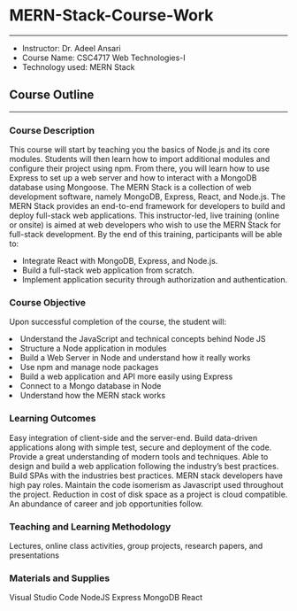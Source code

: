 # MERN-Stack-Course-Work

<hr>
<ul>
<li>Instructor: Dr. Adeel Ansari</li>
<li>Course Name: CSC4717 Web Technologies-I</li>
<li>Technology used: MERN Stack</li>
</ul>

## Course Outline

<hr>

### Course Description

This course will start by teaching you the basics of Node.js and its core modules. Students will then learn how to import additional modules and configure their project using npm. From there, you will learn how to use Express to set up a web server and how to interact with a MongoDB database using Mongoose. The MERN Stack is a collection of web development software, namely MongoDB, Express, React, and Node.js. The MERN Stack provides an end-to-end framework for developers to build and deploy full-stack web applications. This instructor-led, live training (online or onsite) is aimed at web developers who wish to use the MERN Stack for full-stack development. By the end of this training, participants will be able to: 

<ul>
<li> Integrate React with MongoDB, Express, and Node.js. </li> 
<li> Build a full-stack web application from scratch. </li>
<li> Implement application security through authorization and authentication.</li>
</ul>

### Course Objective

Upon successful completion of the course, the student will: 
<ul></ul>
<li> Understand the JavaScript and technical concepts behind Node JS </li>
<li> Structure a Node application in modules </li>
<li> Build a Web Server in Node and understand how it really works </li>
<li> Use npm and manage node packages </li>
<li> Build a web application and API more easily using Express</li> 
<li> Connect to a Mongo database in Node </li>
<li> Understand how the MERN stack works</li>
</ul>

### Learning Outcomes

Easy integration of client-side and the server-end. Build data-driven applications along with simple test, secure and deployment of the code. Provide a great understanding of modern tools and techniques. Able to design and build a web application following the industry’s best practices. Build SPAs with the industries best practices. MERN stack developers have high pay roles. Maintain the code isomerism as Javascript used throughout the project. Reduction in cost of disk space as a project is cloud compatible. An abundance of career and job opportunities follow.

### Teaching and Learning Methodology

Lectures, online class activities, group projects, research papers, and presentations

### Materials and Supplies

Visual Studio Code NodeJS Express MongoDB React



